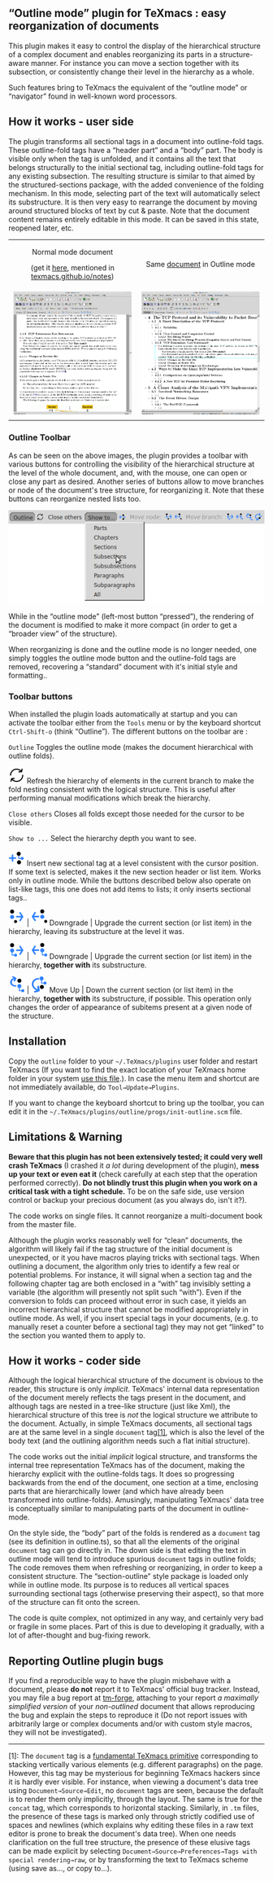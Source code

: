 “Outline mode” plugin for TeXmacs : easy reorganization of documents
-------------------------------------------------------------

This plugin makes it easy to control the display of the hierarchical structure of a complex document and enables reorganizing its parts in a structure-aware manner. For instance you can move a section together with its subsection, or consistently change their level in the hierarchy as a whole.

Such features bring to TeXmacs the equivalent of the “outline mode” or “navigator” found in well-known word processors.

## How it works - user side

The plugin transforms all sectional tags in a document into outline-fold tags. These outline-fold tags have a “header part” and a “body” part. The body is visible only when the tag is unfolded, and it contains all the text that belongs structurally to the initial sectional tag, including outline-fold tags for any existing subsection. The resulting structure is similar to that aimed by the structured-sections package, with the added convenience of the folding mechanism. In this mode, selecting part of the text will automatically select its substructure. It is then very easy to rearrange the document by moving around structured blocks of text by cut & paste. Note that the document content remains entirely editable in this mode. It can be saved in this state, reopened later, etc.

<table style="width: 100%">
<colgroup>
<col style="width: 50%" />
<col style="width: 50%" />
</colgroup>
<tbody>
<tr class="odd">
<td style="text-align: center;" style="width: 50%; padding-left: 0em"><p>Normal mode document</p>
<p>(get it <a href="https://raw.githubusercontent.com/richi235/bachelor-thesis-link-aggregation-tunneling/master/main_thesis.tm">here</a>, mentioned in <a href="https://texmacs.github.io/notes/docs/example-documents.html">texmacs.github.io/notes</a>)</p></td>
<td style="text-align: center;" style="width: 50%; padding-right: 0em; vertical-align: middle"><p>Same <a href="https://raw.githubusercontent.com/richi235/bachelor-thesis-link-aggregation-tunneling/master/main_thesis.tm">document</a> in Outline mode</p></td>
</tr>
<tr class="even">
<td ><img src="normal.png" class="image" width="500" /></td>
<td ><img src="outlined.png" class="image" width="500" /></td>
</tr>
</tbody>
</table>



### Outline Toolbar

As can be seen on the above images, the plugin provides a toolbar with various buttons for controlling the visibility of the hierarchical structure at the level of the whole document, and, with the mouse, one can open or close any part as desired. Another series of buttons allow to move branches or node of the document's tree structure, for reorganizing it. Note that these buttons can reorganize nested lists too.

![](toolbar.png)

While in the “outline mode” (left-most button “pressed”), the rendering of the document is modified to make it more compact (in order to get a “broader view” of the structure).

When reorganizing is done and the outline mode is no longer needed, one simply toggles the outline mode button and the outline-fold tags are removed, recovering a “standard” document with it's initial style and formatting..

### Toolbar buttons

When installed the plugin loads automatically at startup and you can activate the toolbar either from the `Tools` menu or by the keyboard shortcut `Ctrl-Shift-o` (think “Outline”). The different buttons on the toolbar are :

`Outline` Toggles the outline mode (makes the document hierarchical with outline folds).

![](./misc/pixmaps/tm_refresh.svg) Refresh the hierarchy of elements in the current branch to make the fold nesting consistent with the logical structure. This is useful after performing manual modifications which break the hierarchy.

`Close others` Closes all folds except those needed for the cursor to be visible.

`Show to ...` Select the hierarchy depth you want to see.

![](./misc/pixmaps/tm_new_subsection.svg) Insert new sectional tag at a level consistent with the cursor position. If some text is selected, makes it the new section header or list item. Works only in outline mode. While the buttons described below also operate on list-like tags, this one does not add items to lists; it only inserts sectional tags..

![](./misc/pixmaps/tm_outline_downgrade_node.svg) \| ![](./misc/pixmaps/tm_outline_upgrade_node.svg) Downgrade \| Upgrade the current section (or list item) in the 
hierarchy, leaving its substructure at the level it was.

![](./misc/pixmaps/tm_outline_downgrade_branch.svg) \| ![](./misc/pixmaps/tm_outline_upgrade_branch.svg) Downgrade \| Upgrade the current section (or list item) in the hierarchy, **together with** its substructure.

![](./misc/pixmaps/tm_outline_move_up.svg) \| ![](./misc/pixmaps/tm_outline_move_down.svg) Move Up \| Down the current section (or list item) in the hierarchy, **together with** its substructure, if possible. This operation only changes the order of appearance of subitems present at a given node of the structure.

## Installation

Copy the `outline` folder to your `~/.TeXmacs/plugins` user folder and restart TeXmacs (If you want to find the exact location of your TeXmacs home folder in your system [use this file](https://raw.githubusercontent.com/texmacs/tm-forge/main/miscellanea/find-your-texmacs-paths.tm).). In case the menu item and shortcut are not immediately available, do `Tool→Update→Plugins`.

If you want to change the keyboard shortcut to bring up the toolbar, you can edit it in the `~/.TeXmacs/plugins/outline/progs/init-outline.scm` file.

## Limitations & Warning

**Beware that this plugin has not been extensively tested; it could very well crash TeXmacs** (I crashed it *a lot* during development of the plugin), **mess up your text or even eat it** (check carefully at each step that the operation performed correctly). **Do not blindly trust this plugin when you work on a critical task with a tight schedule.** To be on the safe side, use version control or backup your precious document (as you always do, isn't it?).

The code works on single files. It cannot reorganize a multi-document book from the master file.

Although the plugin works reasonably well for “clean” documents, the algorithm will likely fail if the tag structure of the initial document is unexpected, or it you have macros playing tricks with sectional tags. When outlining a document, the algorithm only tries to identify a few real or potential problems. For instance, it will signal when a section tag and the following chapter tag are both enclosed in a “with” tag invisibly setting a variable (the algorithm will presently not split such “with”). Even if the conversion to folds can proceed without error in such case, it yields an incorrect hierarchical structure that cannot be modified appropriately in outline mode. As well, if you insert special tags in your documents, (e.g. to manually reset a counter before a sectional tag) they may not get “linked” to the section you wanted them to apply to.

## How it works - coder side

Although the logical hierarchical structure of the document is obvious to the reader, this structure is only *implicit*. TeXmacs' internal data representation of the document merely reflects the tags present in the document, and although tags are nested in a tree-like structure (just like Xml), the hierarchical structure of this tree is *not* the logical structure we attribute to the document. Actually, in simple TeXmacs documents, all sectional tags are at the same level in a single `document` tag[\[1\]](#my-anchor), which is also the level of the body text (and the outlining algorithm needs such a flat initial structure).

The code works out the initial *implicit* logical structure, and transforms the internal tree representation TeXmacs has of the document, making the hierarchy explicit with the outline-folds tags. It does so progressing backwards from the end of the document, one section at a time, enclosing parts that are hierarchically lower (and which have already been transformed into outline-folds). Amusingly, manipulating TeXmacs' data tree is conceptually similar to manipulating parts of the document in outline-mode.

On the style side, the “body” part of the folds is rendered as a `document` tag (see its definition in outline.ts), so that all the elements of the original `document` tag can go directly in. The down side is that editing the text in outline mode will tend to introduce spurious `document` tags in outline folds; The code removes them when refreshing or reorganizing, in order to keep a consistent structure. The “section-outline” style package is loaded only while in outline mode. Its purpose is to reduces all vertical spaces surrounding sectional tags (otherwise preserving their aspect), so that more of the structure can fit onto the screen.

The code is quite complex, not optimized in any way, and certainly very bad or fragile in some places. Part of this is due to developing it gradually, with a lot of after-thought and bug-fixing rework.

## Reporting Outline plugin bugs

If you find a reproducible way to have the plugin misbehave with a document, please **do not** report it to TeXmacs' official bug tracker. Instead, you may file a bug report at [tm-forge](https://github.com/texmacs/tm-forge/issues), attaching to your report *a maximally simplified version* of your *non-outlined* document that allows reproducing the bug and explain the steps to reproduce it (Do not report issues with arbitrarily large or complex documents and/or with custom style macros, they will not be investigated).

----
<a id="my-anchor">[1]</a>: The `document` tag is a [fundamental TeXmacs primitive](https://texmacs.org/tmweb/manual/webman-primitives.en.html) corresponding to stacking vertically various elements (e.g. different paragraphs) on the page. However, this tag may be mysterious for beginning TeXmacs hackers since it is hardly ever visible. For instance, when viewing a document's data tree using `Document→Source→Edit`, no `document` tags are seen, because the default is to render them only implicitly, through the layout. The same is true for the `concat` tag, which corresponds to horizontal stacking. Similarly, in `.tm` files, the presence of these tags is marked only through strictly codified use of spaces and newlines  (which explains why editing these files in a raw text editor is prone to break the document's data tree). When one needs clarification on the full tree structure, the presence of these elusive tags can be made explicit by selecting `Document→Source→Preferences→Tags with special rendering→raw`, or by transforming the text to TeXmacs scheme (using save as…, or copy to…).
